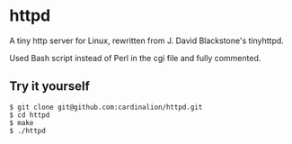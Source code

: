# httpd

A tiny http server for Linux, rewritten from J. David Blackstone's tinyhttpd.

Used Bash script instead of Perl in the cgi file and fully commented.

## Try it yourself
```
$ git clone git@github.com:cardinalion/httpd.git
$ cd httpd
$ make
$ ./httpd
```

